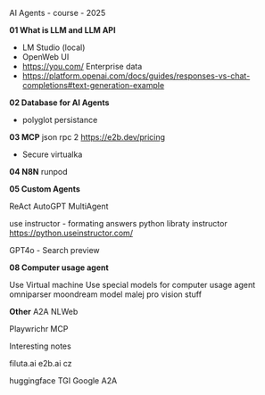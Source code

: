 AI Agents - course - 2025

**01 What is LLM and LLM API**

- LM Studio (local)
- OpenWeb UI
- https://you.com/ Enterprise data
- https://platform.openai.com/docs/guides/responses-vs-chat-completions#text-generation-example

**02 Database for AI Agents**

- polyglot persistance

**03 MCP**
json rpc 2
https://e2b.dev/pricing
- Secure virtualka

**04 N8N**
runpod

**05 Custom Agents** 

ReAct
AutoGPT
MultiAgent

use instructor - formating answers
python libraty instructor
https://python.useinstructor.com/

GPT4o - Search preview

**08 Computer usage agent**

Use Virtual machine
Use special models for computer usage agent
omniparser
moondream model malej pro vision stuff


**Other**
A2A
NLWeb

Playwrichr MCP

Interesting notes

filuta.ai
e2b.ai cz

huggingface TGI
Google A2A
